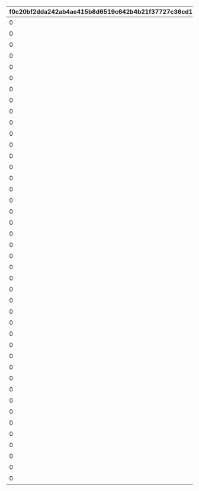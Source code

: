 |f0c20bf2dda242ab4ae415b8d6519c642b4b21f37727c36cd1768865ba478819|40fe94dc6970912090b9669628489db941821bd277bb4e8b2867268e9cb0ac63|17b15c37440540cc209b802a09377b7fcda6ab9a25bc1c67cecd554f5b05825c|fb5982631dc27a1f4f8f32e1b58efc8078a212b410831f54248c11bf984eb6ac|d57c1214cb93b174c98e7353e9bae364d1a15c789b02105a91056f96cfe951af|4c467e5448c5b492e3d3dfcd535623f904cd464bf59cbba76dbcb5ea477ed73b|b08083d5eea95bb82ca9a56443769ef12055576ee634e10d0f2114edb510ffd1|6481321b56225b6858f869489a59ea6ad17eded96e40a65f6bb27fa20854a260|ad5794c0e0e5cc9f450df0b205592b5e7b615fa37b8e971a6178c96728a76d1d|cc92b7a2bb933e3fe4a8de8c7b939736037a7fecdc82bb73f3b4de14ba64a07f|88551a6ca5dd657048a1f2da4ba4dfb5035e6f5ca6b5c1cf3ed6894afa342cdb|b7d93bb8453914449f1fd8529ce617f02022c6778bea141c5b2730fdda1b64f8|63832dce2b2576b8b39578bdbdc2ac250727324ce2c8d3914ab9f0bdba77fa6c|063ae0d35c007f89c6a00ceabdb6eae74c71f5a4c67da4b194f4efc3b11cd431|87318fb8009bcdc66b41537dd5608bf51783feefd09c6659059900d9fa5bdec2|
| --- | --- | --- | --- | --- | --- | --- | --- | --- | --- | --- | --- | --- | --- | --- |
|0|ねぇねぇ、騎士クン\n手伝ってあげようよ～|0|1|2|0|ヒヨリでっす♪\n元気いっぱいがんばるよ♪|1001|春咲 ひより|0|1|1.4|お！\nあそこに困ってそうな人発見！|1|0|
|0|わ、わたし、\nなに言ってるんだろ\nあはは…|0|1|2|0|みんなみたいに\nわたしも強くならなきゃ|1002|草野 優衣|0|1|1.4|大切な人を\n守れるようになりたい…って|1|0|
|0|少しは磨かれると思いますよ。|0|1|2|0|フェンシングを始めてみては？|1003|士条 怜|0|1|1.4|キミに必要な集中力と感性が|1|0|
|0|みそぎはねぇ、\nかくれんぼやりたい！|0|1|2|0|ねぇ、にいちゃん！|1004|穂高 みそぎ|0|1|1.5|今日はなにして遊ぶ？|1|0|
|0|私といっしょに…\nいかない？|0|1|2|0|風宮あかりです|1006|風宮 あかり|0|1|1.4|ねぇ…|1|0|
|0|食べ物の恨みは怖いのー|0|1|2|0|出雲宮子なのー|1007|出雲 宮子|0|1|1.5|プリンたべたいのー|1|0|
|0|いいよ。\n見られることは運命さ…|0|1|2|0|ボクは虹村雪。|1008|虹村 雪|0|1|1.4|キミもボクの美貌に\n吸い寄せられたんだね。|1|0|
|0|人呼んで「疾風の冥姫」!!|0|1|2|0|フッ…聞いて後悔するがいい！|1009|柊杏奈|0|1|1.4|我が真名は\nアンネローゼ・フォン・シュテッヒパルム！|1|0|
|0|ほんまおおきにやわ～♪|0|1|2|0|マホマホ王国のプリンセス、\nまほ姫どす|1010|姫宮 真歩|0|1|1.5|うさぎさん、\n運命の王子はんに巡りあわせてくれて|1|0|
|0|ここで会ったが\n100年目～！|0|1|2|0|衣之咲璃乃です！|1011|衣之咲 璃乃|0|1|1.4|生き別れたお兄ちゃんを探して\n三千世界！|1|0|
|0|…って、お願い！\n誰にも言わないでおいて～！|0|1|2|0|私はハツネ、\n結構強いんだよ。\nきらーん☆|1012|柏崎 初音|0|1|1.4|ち、超能力って…\n何のことかな～？|1|0|
|0|ヒデサイまぢ\nGF（グッドフィーリング）～♪|0|1|2|0|ちょす！\n美波鈴奈だよ～♪|1016|美波 鈴奈|0|1|1.4|一応カリスマ読モJKやってまっす！|1|0|
|0|でも、沖縄もとってもいいとこさー|0|1|2|0|はいたーい。\n喜屋武香織さー。|1017|喜屋武 香織|0|1|1.4|東京は遊園地みたいなところさー|1|0|
|0|イオちゃんって呼んでね。|0|1|2|0|支倉伊緒です。|1018|支倉 伊緒|0|1|1.4|先生って呼ばれるのは\nくすぐったいから|1|0|
|0|ミミをおいてかないでぇ～|0|1|2|0|ふえ…？\nミミ、むずかしいこと\nよくわかんない…|1020|茜 ミミ|0|1|1.5|あ！/\お兄ちゃ～ん\nまってよ～|1|0|
|0|ふぇぇぇぇぇん……|0|1|2|0|あ…あの…えっと…\n栗…林…くるみ…です……|1021|栗林 くるみ|0|1|1.5|あの……\nふぇ……|1|0|
|0|なんてありがとうございます！|0|1|2|0|風宮よりです。\nあああああ！|1022|風宮 より|0|1|1.4|こんな私に貴重な時間を\n割いていただき、|1|0|
|0|私こっち行きたいー\nね、早く早くー|0|1|2|0|私、アヤネ！\nぷうきちと一緒についてってあげるね！|1023|北条 綾音|0|1|1.5|おにいちゃんどこいくの？\nえ？|1|0|
|0|これて何か違う…\nあああすみません！|0|1|2|0|わっ…わっ…私、\n天野すずめといいます！|1025|天野 すずめ|0|1|1.4|ふ、不束者ですが\nどうぞ末永く…って、|1|0|
|0|離しませんわ………\n絶対に…!!|0|1|2|0|……クスクス…私は\n…倉石恵理子……|1027|倉石 恵理子|0|1|1.4|あなたは…運命の……\n伴侶……|1|0|
|0|…そうでしょ？？|0|1|2|0|佐々木咲恋よ。\nねえ、世の中に無駄なことが\n多すぎると思わない？|1028|佐々木 咲恋|0|1|1.4|その無駄を省くことができれば、\nもっと余裕のある暮らしができるっ！|1|0|
|0|あはは、\n私もまだまだだなぁ～|0|1|2|0|桜井望だよ！\nよろしくねっ|1029|桜井 望|0|1|1.4|ぇっと…\nキミ、私のこと知らないの?!|1|0|
|0|ショーグン、\nワタシと一緒に天下統一デース！|0|1|2|0|デケデケデンっ！|1030|ニノン・ジュベール|0|1|1.4|初めまして、\n私はニノン・ジュベール申すデス！|1|0|
|0|おかしいですね……|0|1|2|0|上喜しのぶです。\n手元のドクロが父です。|1031|上喜 しのぶ|0|1|1.4|でもって私の隣にいるのが……\nえ、見えない？|1|0|
|0|そう、\nオラのボケに突っ込める相方が…！|0|1|2|0|目指すはビッグな\nお笑い芸人だっぺ！|1033|野戸まひる|0|1|1.5|けんども\nそれには足りないモンが…|1|0|
|0|ちょ\nちょっと一杯飲んできます…！|0|1|2|0|あの…私…綾瀬ゆかりです…\nあの…ごめんなさい！|1034|綾瀬 ゆかり|0|1|1.4|ちょっと緊張しちゃって…|1|0|
|0|これ以上お話しすることは…\nないです！|0|1|2|0|氷川鏡華…です|1036|氷川 鏡華|0|1|1.5|知らない人とは話しちゃいけないので|1|0|
|0|私体が弱いから、\n30分に一度休憩しないと\nいけないんです。|0|1|2|0|柏崎…栞です。|1038|柏崎 栞|0|1|1.4|……あ、アラーム。|1|0|
|0|野に咲く花が、\n唯一の話相手です。|0|1|2|0|ふ、双葉碧です。|1040|双葉 碧|0|1|1.4|私、一人も友達がいなくて……|1|0|
|0|そう思っています。|0|1|2|0|三角千歌です。|1042|三角 千歌|0|1|1.4|私の歌声で、\n皆さんが幸せになってくれたらいいなって…|1|0|
|0|う、疑ってすまなかったな…|0|1|2|0|安芸真琴だ。|1043|安芸 真琴|0|1|1.4|あぁ？\nお前のそいつの仲間か？|1|0|
|0|わらわの偉大な力に\nひれ伏すがいい！\nはっはっは！|0|1|2|0|わらわこそは夜を総べる者！|1044|イリヤ・オーンスタイン|0|1|1.4|生けとし生ける全ての者よ！|1|0|
|0|ｌク、クウカに何かご用ですか!?|0|1|2|0|そこで騎士は妖精を乱暴に……|1045|遠見 空花|0|1|1.4|ぐふふふふ……はっ！|1|0|
|0|う～ん…\n猫ってホントに最高にゃ～♪|0|1|2|0|宮坂たまきにゃ♪\n猫はいいにゃよ？|1046|宮坂たまき|0|1|1.4|自由気ままで♪\n寝て遊んで、食べてケンカして…|1|0|
|0|…と思ったら\nバイトの時間だ！\nまたあとでね！|0|1|2|0|大神美冬よ！|1048|大神 美冬|0|1|1.4|それでは早速クエストに…|1|0|
|0|お姉ちゃんがぜ～んぶ\nやってあげるからね！|0|1|2|0|星野静流だよ！|1049|星野静流|0|1|1.4|クエストもバトルも\n掃除も洗濯も|1|0|
|0|学校では誰もが憧れる\nアイドル的な存在ってやつよ♪|0|1|2|0|アタシは玉泉美咲。|1050|玉泉美咲|0|1|1.5|見ての通りの\nセクシー美少女で|1|0|
|0|？？？？|0|1|2|0|？？？|1052|リマ|0|1|1.4|？？？？|1|0|
|0|そ、そこまでいうなら\nもらってやる|0|1|2|0|モニカ・ヴァイスヴィントだ。|1053|モニカ・ヴァイスヴィント|0|1|1.5|菓子でつろうなどと\n稚拙な策を……|1|0|
|0|そ、そこまでいうなら\nもらってやる|0|1|2|0|モニカ・ヴァイスヴィントだ。|1058|ペコリーヌ|0|1|1.5|菓子でつろうなどと\n稚拙な策を……|1|0|
|0|そ、そこまでいうなら\nもらってやる|0|1|2|0|モニカ・ヴァイスヴィントだ。|1059|コッコロ|0|1|1.5|菓子でつろうなどと\n稚拙な策を……|1|0|
|0|そ、そこまでいうなら\nもらってやる|0|1|2|0|モニカ・ヴァイスヴィントだ。|1060|キャル|0|1|1.5|菓子でつろうなどと\n稚拙な策を……|1|0|